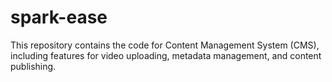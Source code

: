 # spark-ease
This repository contains the code for Content Management System (CMS), including features for video uploading, metadata management, and content publishing.
